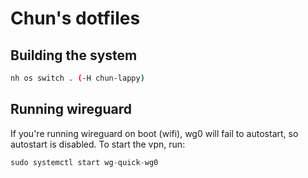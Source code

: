 # Chun's dotfiles

## Building the system

```bash
nh os switch . (-H chun-lappy)
```

## Running wireguard

If you're running wireguard on boot (wifi), wg0 will fail to autostart, so autostart is disabled. To start the vpn, run:

```nix
sudo systemctl start wg-quick-wg0
```

